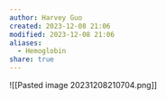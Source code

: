 ```yaml
---
author: Harvey Guo
created: 2023-12-08 21:06
modified: 2023-12-08 21:06
aliases:
  - Hemoglobin
share: true
---
```

![[Pasted image 20231208210704.png]]
